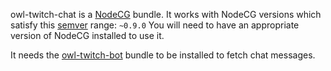 owl-twitch-chat is a [NodeCG](http://github.com/nodecg/nodecg) bundle. 
It works with NodeCG versions which satisfy this [semver](https://docs.npmjs.com/getting-started/semantic-versioning) range: `~0.9.0`
You will need to have an appropriate version of NodeCG installed to use it.

It needs the [owl-twitch-bot](https://github.com/bitowl/owl-twitch-bot) bundle to be installed to fetch chat messages.
